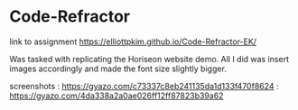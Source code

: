 # Code-Refractor
link to assignment https://elliottpkim.github.io/Code-Refractor-EK/

Was tasked with replicating the Horiseon website demo. All I did was 
insert images accordingly and made the font size slightly bigger.

screenshots : https://gyazo.com/c73337c8eb241135da1d133f470f8624
            : https://gyazo.com/4da338a2a0ae026ff12ff87823b39a62